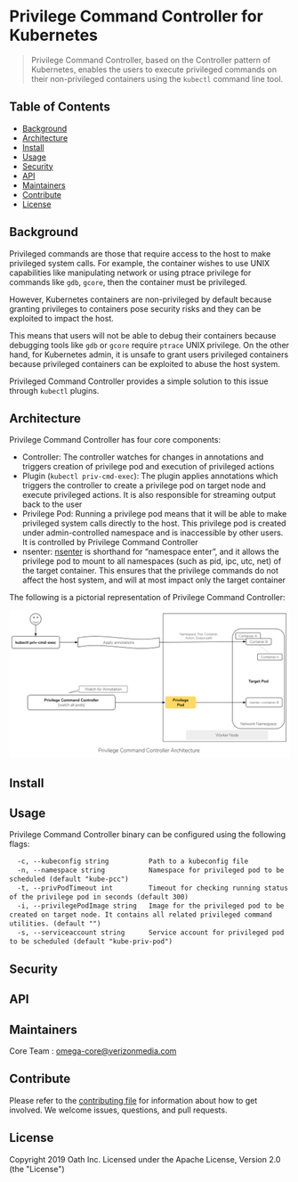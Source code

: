 # Privilege Command Controller for Kubernetes

> Privilege Command Controller, based on the Controller pattern of Kubernetes, enables the users to execute privileged commands on their non-privileged containers using the `kubectl` command line tool.

## Table of Contents
- [Background](#background)
- [Architecture](#architecture)
- [Install](#install)
- [Usage](#usage)
- [Security](#security)
- [API](#api)
- [Maintainers](#maintainers)
- [Contribute](#contribute)
- [License](#license)

## Background
Privileged commands are those that require access to the host to make privileged system calls. For example, the container wishes to use UNIX capabilities like manipulating network or using ptrace privilege for commands like `gdb`, `gcore`, then the container must be privileged. 

However, Kubernetes containers are non-privileged by default because granting privileges to containers pose security risks and they can be exploited to impact the host. 

This means that users will not be able to debug their containers because debugging tools like `gdb` or `gcore` require `ptrace` UNIX privilege. On the other hand, for Kubernetes admin, it is unsafe to grant users privileged containers because privileged containers can be exploited to abuse the host system. 

Privileged Command Controller provides a simple solution to this issue through `kubectl` plugins.

## Architecture
Privilege Command Controller has four core components: 
- Controller: The controller watches for changes in annotations and triggers creation of privilege pod and execution of privileged actions
- Plugin (`kubectl priv-cmd-exec`): The plugin applies annotations which triggers the controller to create a privilege pod on target node and execute privileged actions. It is also responsible for streaming output back to the user
- Privilege Pod: Running a privilege pod means that it will be able to make privileged system calls directly to the host. This privilege pod is created under admin-controlled namespace and is inaccessible by other users. It is controlled by Privilege Command Controller
- nsenter: [nsenter](http://man7.org/linux/man-pages/man1/nsenter.1.html) is shorthand for “namespace enter”, and it allows the privilege pod to mount to all namespaces (such as pid, ipc, utc, net) of the target container. This ensures that the privilege commands do not affect the host system, and will at most impact only the target container

The following is a pictorial representation of Privilege Command Controller: 
<p align="center">
  <img src=img/priv-cmd-controller.png>
</p>

## Install

## Usage
Privilege Command Controller binary can be configured using the following flags: 
```
  -c, --kubeconfig string          Path to a kubeconfig file
  -n, --namespace string           Namespace for privileged pod to be scheduled (default "kube-pcc")
  -t, --privPodTimeout int         Timeout for checking running status of the privilege pod in seconds (default 300)
  -i, --privilegePodImage string   Image for the privileged pod to be created on target node. It contains all related privileged command utilities. (default "")
  -s, --serviceaccount string      Service account for privileged pod to be scheduled (default "kube-priv-pod")
```

## Security

## API

## Maintainers
Core Team : omega-core@verizonmedia.com

## Contribute
Please refer to the [contributing file](Contributing.md) for information about how to get involved. We welcome issues, questions, and pull requests.

## License

Copyright 2019 Oath Inc. Licensed under the Apache License, Version 2.0 (the "License")
